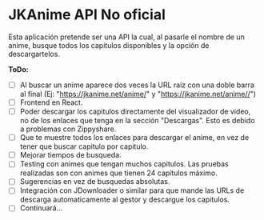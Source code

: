 # JKAnime API No oficial

Esta aplicación pretende ser una API la cual, al pasarle el nombre de un anime, busque todos los capitulos disponibles y la opción de descargartelos.

**ToDo:**

- [ ] Al buscar un anime aparece dos veces la URL raíz con una doble barra al final (Ej: "https://jkanime.net/anime/" y "https://jkanime.net/anime//")
- [ ] Frontend en React.
- [ ] Poder descargar los capitulos directamente del visualizador de video, no de los enlaces que tenga en la sección "Descargas". Esto es debido a problemas con Zippyshare.
- [ ] Que te muestre todos los enlaces para descargar el anime, en vez de tener que buscar capitulo por capitulo.
- [ ] Mejorar tiempos de busqueda.
- [ ] Testing con animes que tengan muchos capitulos. Las pruebas realizadas son con animes que tienen 24 capitulos máximo.
- [ ] Sugerencias en vez de busquedas absolutas.
- [ ] Integración con JDownloader o similar para que mande las URLs de descarga automaticamente al gestor y descargue los capitulos.
- [ ] Continuará...
